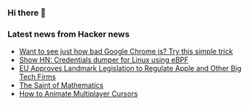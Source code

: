 ### Hi there 👋

<!--
**arashid-sh/arashid-sh** is a ✨ _special_ ✨ repository because its `README.md` (this file) appears on your GitHub profile.

Here are some ideas to get you started:

- 🔭 I’m currently working on ...
- 🌱 I’m currently learning ...
- 👯 I’m looking to collaborate on ...
- 🤔 I’m looking for help with ...
- 💬 Ask me about ...
- 📫 How to reach me: ...
- 😄 Pronouns: ...
- ⚡ Fun fact: ...
-->

### Latest news from Hacker news
<!-- BLOG-POST-LIST:START -->
- [Want to see just how bad Google Chrome is? Try this simple trick](https://www.zdnet.com/article/want-to-see-just-how-bad-google-chrome-is-try-this-simple-trick/)
- [Show HN: Credentials dumper for Linux using eBPF](https://github.com/citronneur/pamspy)
- [EU Approves Landmark Legislation to Regulate Apple and Other Big Tech Firms](https://www.macrumors.com/2022/07/05/eu-approves-landmark-legislation-to-regulate-apple/)
- [The Saint of Mathematics](https://physicsforstudents.com/the-saint-of-mathematics/)
- [How to Animate Multiplayer Cursors](https://liveblocks.io/blog/how-to-animate-multiplayer-cursors)
<!-- BLOG-POST-LIST:END -->
